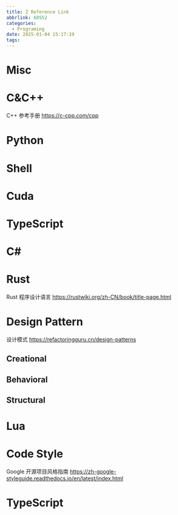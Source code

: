 ```yaml
---
title: Z Reference Link
abbrlink: 60552
categories:
  - Programing
date: 2025-01-04 15:17:19
tags:
---
```



# Misc

# C&C++
C++ 参考手册 https://c-cpp.com/cpp

# Python

# Shell

# Cuda

# TypeScript

# C#

# Rust
Rust 程序设计语言 https://rustwiki.org/zh-CN/book/title-page.html

# Design Pattern
设计模式 https://refactoringguru.cn/design-patterns

## Creational

## Behavioral

## Structural

# Lua

# Code Style
Google 开源项目风格指南  https://zh-google-styleguide.readthedocs.io/en/latest/index.html

# TypeScript

